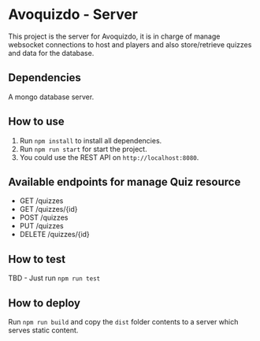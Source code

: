 # Avoquizdo - Server

This project is the server for Avoquizdo, it is in charge of manage websocket connections to host and players and
also store/retrieve quizzes and data for the database.

## Dependencies

A mongo database server.

## How to use

1. Run `npm install` to install all dependencies.
2. Run `npm run start` for start the project.
3. You could use the REST API on `http://localhost:8080`.

## Available endpoints for manage Quiz resource

- GET /quizzes
- GET /quizzes/{id}
- POST /quizzes
- PUT /quizzes
- DELETE /quizzes/{id}

## How to test

TBD - Just run `npm run test`

## How to deploy

Run `npm run build` and copy the `dist` folder contents to a server which serves static content.

